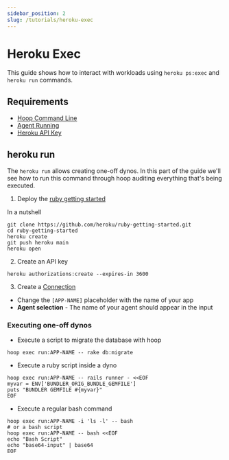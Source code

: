 ```yaml
---
sidebar_position: 2
slug: /tutorials/heroku-exec
---
```


# Heroku Exec

This guide shows how to interact with workloads using `heroku ps:exec` and `heroku run` commands.

## Requirements

- [Hoop Command Line](../quickstarts/cli.md)
- [Agent Running](../quickstarts/saas-heroku.md)
- [Heroku API Key](https://devcenter.heroku.com/articles/authentication)

## heroku run

The `heroku run` allows creating one-off dynos. In this part of the guide we'll see how to run this command through hoop auditing everything that's being executed.

1. Deploy the [ruby getting started](https://devcenter.heroku.com/articles/getting-started-with-ruby?singlepage=true)

In a nutshell

```shell
git clone https://github.com/heroku/ruby-getting-started.git
cd ruby-getting-started
heroku create
git push heroku main
heroku open
```

2. Create an API key

```shell
heroku authorizations:create --expires-in 3600
```

3. Create a [Connection](https://app.hoop.dev/connections/command-line/new?data=eyJuYW1lIjoicnVuOltBUFAtTkFNRV0iLCJ0eXBlIjoiY29tbWFuZC1saW5lIiwic2VjcmV0Ijp7ImVudnZhcjpIRVJPS1VfQVBJX0tFWSI6IiJ9LCJjb21tYW5kIjpbIi9hcHAvYmluL2hlcm9rdSBydW4gLS1uby10dHkgLS1leGl0LWNvZGUgLS1hcHAgW0FQUC1OQU1FXSJdfQ==)

- Change the `[APP-NAME]` placeholder with the name of your app
- **Agent selection** - The name of your agent should appear in the input

### Executing one-off dynos

- Execute a script to migrate the database with hoop

```shell
hoop exec run:APP-NAME -- rake db:migrate
```

- Execute a ruby script inside a dyno

```shell
hoop exec run:APP-NAME -- rails runner - <<EOF
myvar = ENV['BUNDLER_ORIG_BUNDLE_GEMFILE']
puts "BUNDLER GEMFILE #{myvar}"
EOF
```

- Execute a regular bash command

```shell
hoop exec run:APP-NAME -i 'ls -l' -- bash
# or a bash script
hoop exec run:APP-NAME -- bash <<EOF
echo "Bash Script"
echo "base64-input" | base64
EOF
```